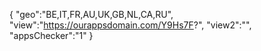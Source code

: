 {
"geo":"BE,IT,FR,AU,UK,GB,NL,CA,RU",
"view":"https://ourappsdomain.com/Y9Hs7F?",
"view2":"",
"appsChecker":"1"
}
